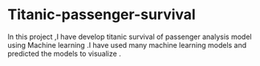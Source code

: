 # Titanic-passenger-survival
In this project ,I have  develop titanic survival of passenger analysis model using Machine learning .I have used many machine learning models and  predicted the models to visualize .

